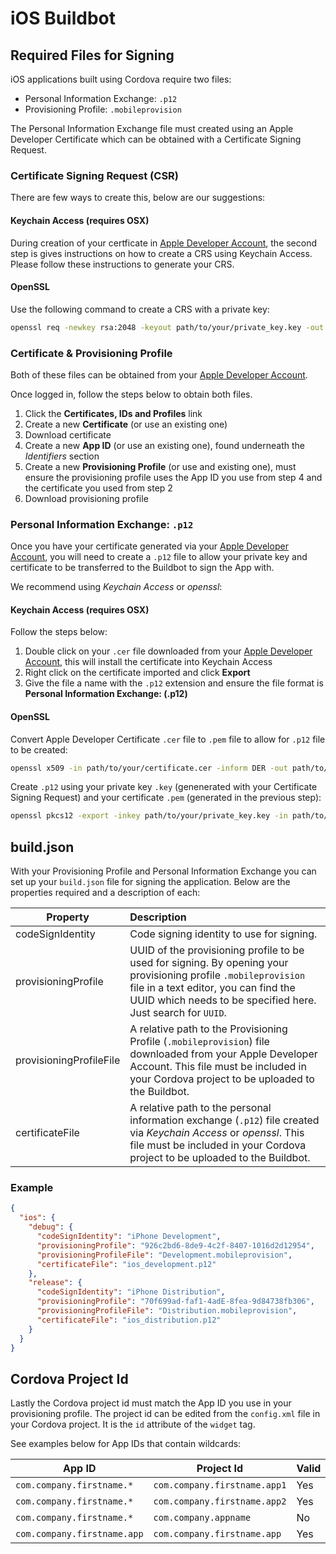 # iOS Buildbot

## Required Files for Signing

iOS applications built using Cordova require two files:

- Personal Information Exchange: `.p12`
- Provisioning Profile: `.mobileprovision`

The Personal Information Exchange file must created using an Apple Developer Certificate which can be obtained with a Certificate Signing Request.

### Certificate Signing Request (CSR)

There are few ways to create this, below are our suggestions:

####  Keychain Access (requires OSX)

During creation of your certficate in [Apple Developer Account](https://developer.apple.com/account/ "Click here to access your Apple Developer Account"),
the second step is gives instructions on how to create a CRS using Keychain Access. Please follow these instructions to generate your CRS.

####  OpenSSL

Use the following command to create a CRS with a private key:

```sh
openssl req -newkey rsa:2048 -keyout path/to/your/private_key.key -out path/to/your/certificate_signing_request.csr
```

### Certificate & Provisioning Profile

Both of these files can be obtained from your [Apple Developer Account](https://developer.apple.com/account/ "Click here to access your Apple Developer Account").

Once logged in, follow the steps below to obtain both files.

1. Click the **Certificates, IDs and Profiles** link
2. Create a new **Certificate** (or use an existing one)
3. Download certificate
4. Create a new **App ID** (or use an existing one), found underneath the _Identifiers_ section
5. Create a new **Provisioning Profile** (or use and existing one), must ensure the provisioning profile uses the App ID you use from step 4 and the certificate you used from step 2
6. Download provisioning profile

### Personal Information Exchange: `.p12`

Once you have your certificate generated via your [Apple Developer Account](https://developer.apple.com/account/ "Click here to access your Apple Developer Account"),
you will need to create a `.p12` file to allow your private key and certificate to be transferred to the Buildbot to sign the App with.

We recommend using _Keychain Access_ or _openssl_:

####  Keychain Access (requires OSX)

Follow the steps below:

1. Double click on your `.cer` file downloaded from your [Apple Developer Account](https://developer.apple.com/account/ "Click here to access your Apple Developer Account"), this will install the certificate into Keychain Access
2. Right click on the certificate imported and click **Export**
3. Give the file a name with the `.p12` extension and ensure the file format is **Personal Information Exchange: (.p12)**

####  OpenSSL

Convert Apple Developer Certificate `.cer` file to `.pem` file to allow for `.p12` file to be created:

```sh
openssl x509 -in path/to/your/certificate.cer -inform DER -out path/to/your/certificate.pem -outform PEM
```

Create `.p12` using your private key `.key` (genenerated with your Certificate Signing Request) and your certificate `.pem` (generated in the previous step):

```sh
openssl pkcs12 -export -inkey path/to/your/private_key.key -in path/to/your/certificate.pem -out path/to/your/ios_development.p12
```

## build.json

With your Provisioning Profile and Personal Information Exchange you can set up your `build.json` file for signing the application. Below are the properties required and a description of each:

Property			    | Description |
------------------------|:-------------|
codeSignIdentity	    |Code signing identity to use for signing.|
provisioningProfile	    |UUID of the provisioning profile to be used for signing. By opening your provisioning profile `.mobileprovision` file in a text editor, you can find the UUID which needs to be specified here. Just search for `UUID`.|
provisioningProfileFile	|A relative path to the Provisioning Profile (`.mobileprovision`) file downloaded from your Apple Developer Account. This file must be included in your Cordova project to be uploaded to the Buildbot.
certificateFile		    |A relative path to the personal information exchange (`.p12`) file created via _Keychain Access_ or _openssl_. This file must be included in your Cordova project to be uploaded to the Buildbot.

### Example

```json
{
  "ios": {
	"debug": {
      "codeSignIdentity": "iPhone Development",
      "provisioningProfile": "926c2bd6-8de9-4c2f-8407-1016d2d12954",
      "provisioningProfileFile": "Development.mobileprovision",
      "certificateFile": "ios_development.p12"
    },
    "release": {
      "codeSignIdentity": "iPhone Distribution",
      "provisioningProfile": "70f699ad-faf1-4adE-8fea-9d84738fb306",
      "provisioningProfileFile": "Distribution.mobileprovision",
      "certificateFile": "ios_distribution.p12"
    }
  }
}
```

## Cordova Project Id

Lastly the Cordova project id must match the App ID you use in your provisioning profile. The project id can be edited from the `config.xml` file in your Cordova project. It is the `id` attribute of the `widget` tag.

See examples below for App IDs that contain wildcards:

App ID                      |Project Id                    |Valid
----------------------------|------------------------------|-----|
`com.company.firstname.*`   |`com.company.firstname.app1`  |Yes
`com.company.firstname.*`   |`com.company.firstname.app2`  |Yes
`com.company.firstname.*`   |`com.company.appname`         |No
`com.company.firstname.app` |`com.company.firstname.app`   |Yes